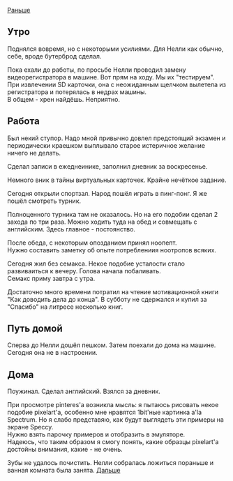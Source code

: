 [Раньше](2020.06.21.md)  
## Утро
Поднялся вовремя, но с некоторыми усилиями. Для Нелли как обычно, себе, вроде бутерброд сделал.

Пока ехали до работы, по просьбе Нелли проводил замену видеорегистратора в машине. Вот прям на ходу. Мы их "тестируем". При извлечении SD карточки, она с неожиданным щелчком вылетела из регистратора и потерялась в недрах машины.  
В общем - хрен найдёшь. Неприятно.
## Работа
Был некий ступор. Надо мной привычно довлел предстоящий экзамен и периодически краешком выплывало старое истеричное желание ничего не делать.

Сделал записи в ежеднеинике, заполнил дневник за воскресенье.

Немного вник в тайны виртуальных карточек. Крайне нечёткое задание.

Сегодня открыли спортзал. Народ пошёл играть в пинг-понг. Я же пошёл смотреть турник. 

Полноценного турника там не оказалось. Но на его подобии сделал 2 захода по три раза. Можно ходить туда на обед и совмещать с английским. Здесь главное - постоянство.

После обеда, с некоторым опозданием принял ноопепт.  
Нужно составить заметку об опыте потреблениия ноотропов всяких.

Сегодня жил без семакса. Некое подобие усталости стало развиваиться к вечеру. Голова начала побаливать.  
Семакс приму завтра с утра.

Достаточно много времени потратил на чтение мотивационной книги "Как доводить дела до конца". В субботу не сдержался и купил за "Спасибо" на литресе несколько книг.
## Путь домой
Сперва до Нелли дошёл пешком. Затем поехали до дома на машине.  
Сегодня она не в настроении.
## Дома
Поужинал. Сделал английский. Взялся за дневник.

При просмотре pinteres'а возникла мысль: я пытаюсь рисовать некое подобие pixelart'а, особенно мне нравятся 1bit'ные картинка a'la Spectrum. Но я слабо представяю, как будут выглядеть эти примеры на экране Speccy.  
Нужно взять парочку примеров и отобразить в эмуляторе.  
Надеюсь, что таким образом я смогу понять, какие образцы pixelart'а достойны внимания, какие - не очень.

Зубы не удалось почистить. Нелли собралась ложиться пораньше и ванная комната была занята. 
[Дальше](2020.06.23.md)